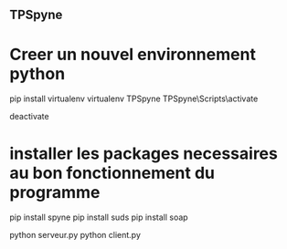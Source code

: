 ## TPSpyne

# Creer un nouvel environnement python
pip install virtualenv
virtualenv TPSpyne 
TPSpyne\Scripts\activate

deactivate

# installer les packages necessaires au bon fonctionnement du programme
pip install spyne
pip install suds
pip install soap

python serveur.py
python client.py
